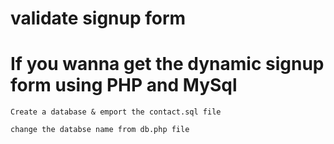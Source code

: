 # validate signup form

# If you wanna get the dynamic signup form using PHP and MySql

```
Create a database & emport the contact.sql file

```
 
```
change the databse name from db.php file
```



## 


# 


  
